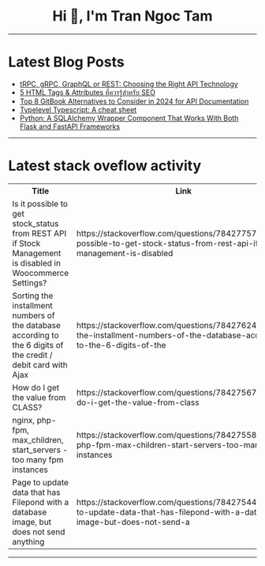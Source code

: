 <h1 align="center">Hi 👋, I'm Tran Ngoc Tam</h1>

---

# Latest Blog Posts 
<!-- BLOG-POST-LIST:START -->
- [tRPC, gRPC, GraphQL or REST: Choosing the Right API Technology](https://dev.to/akki907/trpc-grpc-graphql-or-rest-choosing-the-right-api-technology-13p1)
- [5 HTML Tags &amp; Attributes ที่ควรรู้สำหรับ SEO](https://dev.to/sonnavigator/5-html-tags-attributes-thiikhwrruusamhrab-seo-1e2d)
- [Top 8 GitBook Alternatives to Consider in 2024 for API Documentation](https://dev.to/sh20raj/top-8-gitbook-alternatives-to-consider-in-2024-for-api-documentation-28pi)
- [Typelevel Typescript: A cheat sheet](https://dev.to/eatyourabstractions/typelevel-typescript-a-cheat-sheet-2d80)
- [Python: A SQLAlchemy Wrapper Component That Works With Both Flask and FastAPI Frameworks](https://dev.to/behainguyen/python-a-sqlalchemy-wrapper-component-that-works-with-both-flask-and-fastapi-frameworks-2bb9)
<!-- BLOG-POST-LIST:END -->

---

# Latest stack oveflow activity
<table>
  <tr><th>Title</th><th>Link</th></tr>
  <!-- STACKOVERFLOW:START --><tr><td>Is it possible to get stock_status from REST API if Stock Management is disabled in Woocommerce Settings?</td><td>https://stackoverflow.com/questions/78427757/is-it-possible-to-get-stock-status-from-rest-api-if-stock-management-is-disabled</td></tr><tr><td>Sorting the installment numbers of the database according to the 6 digits of the credit / debit card with Ajax</td><td>https://stackoverflow.com/questions/78427624/sorting-the-installment-numbers-of-the-database-according-to-the-6-digits-of-the</td></tr><tr><td>How do I get the value from CLASS?</td><td>https://stackoverflow.com/questions/78427567/how-do-i-get-the-value-from-class</td></tr><tr><td>nginx, php-fpm, max_children, start_servers - too many fpm instances</td><td>https://stackoverflow.com/questions/78427558/nginx-php-fpm-max-children-start-servers-too-many-fpm-instances</td></tr><tr><td>Page to update data that has Filepond with a database image, but does not send anything</td><td>https://stackoverflow.com/questions/78427544/page-to-update-data-that-has-filepond-with-a-database-image-but-does-not-send-a</td></tr><!-- STACKOVERFLOW:END -->
</table>

---


